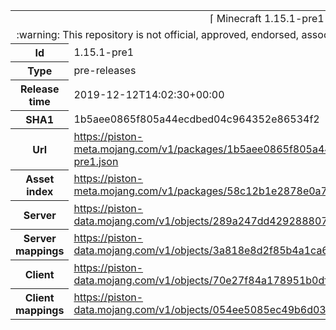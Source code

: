 <html><table>
<tr><td colspan="2" align="center"><img width="0" height="0"><br/>⌈ Minecraft 1.15.1-pre1 ⌋<br/><img width="0" height="0"></td></tr>
<tr><td colspan="2" align="center"><img width="0" height="0"><br/>
:warning: This repository is not official, approved, endorsed, associated or connected with Mojang :warning:
<br/><img width="0" height="0"></td></tr>
<tr><th>Id</th><td>1.15.1-pre1</td></tr>
<tr><th>Type</th><td>pre-releases</td></tr>
<tr><th>Release time</th><td>2019-12-12T14:02:30+00:00</td></tr>
<tr><th>SHA1</th><td>1b5aee0865f805a44ecdbed04c964352e86534f2</td></tr>
<tr><th>Url</th><td><a href="https://piston-meta.mojang.com/v1/packages/1b5aee0865f805a44ecdbed04c964352e86534f2/1.15.1-pre1.json">https://piston-meta.mojang.com/v1/packages/1b5aee0865f805a44ecdbed04c964352e86534f2/1.15.1-pre1.json</a></td></tr>
<tr><th>Asset index</th><td><a href="https://piston-meta.mojang.com/v1/packages/58c12b1e2878e0a78719778acb803746450b3f1c/1.15.json">https://piston-meta.mojang.com/v1/packages/58c12b1e2878e0a78719778acb803746450b3f1c/1.15.json</a></td></tr>
<tr><th>Server</th><td><a href="https://piston-data.mojang.com/v1/objects/289a247dd42928880769398b049d3890513f2917/server.jar">https://piston-data.mojang.com/v1/objects/289a247dd42928880769398b049d3890513f2917/server.jar</a></td></tr>
<tr><th>Server mappings</th><td><a href="https://piston-data.mojang.com/v1/objects/3a818e8d2f85b4a1ca6a35bac57be84e81d907a7/server.txt">https://piston-data.mojang.com/v1/objects/3a818e8d2f85b4a1ca6a35bac57be84e81d907a7/server.txt</a></td></tr>
<tr><th>Client</th><td><a href="https://piston-data.mojang.com/v1/objects/70e27f84a178951b0df7c42c7b9313782cb9925e/client.jar">https://piston-data.mojang.com/v1/objects/70e27f84a178951b0df7c42c7b9313782cb9925e/client.jar</a></td></tr>
<tr><th>Client mappings</th><td><a href="https://piston-data.mojang.com/v1/objects/054ee5085ec49b6d037d10d43c04fd4c9c3b9f4b/client.txt">https://piston-data.mojang.com/v1/objects/054ee5085ec49b6d037d10d43c04fd4c9c3b9f4b/client.txt</a></td></tr>
</table></html>